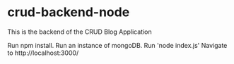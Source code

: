 # crud-backend-node
This is the backend of the CRUD Blog Application

Run npm install. 
Run an instance of mongoDB.
Run 'node index.js'
Navigate to http://localhost:3000/
